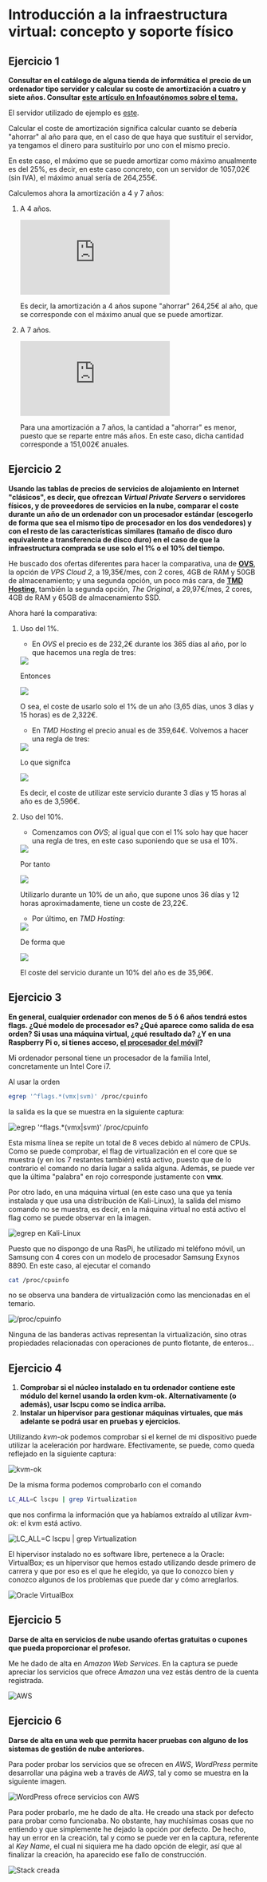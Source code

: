 # Introducción a la infraestructura virtual: concepto y soporte físico

## Ejercicio 1
**Consultar en el catálogo de alguna tienda de informática el precio de un ordenador tipo servidor y calcular su coste de amortización a cuatro y siete años. Consultar [este artículo en Infoautónomos sobre el tema.](https://infoautonomos.eleconomista.es/consultas-a-la-comunidad/988/)**

El servidor utilizado de ejemplo es [este](https://www.pccomponentes.com/servidor-hp-proliant-ml110-gen10-intel-xeon-3106-16gb).

Calcular el coste de amortización significa calcular cuanto se debería "ahorrar" al año para que, en el caso de que haya que sustituir el servidor, ya tengamos el dinero para sustituirlo por uno con el mismo precio.

En este caso, el máximo que se puede amortizar como máximo anualmente es del 25%, es decir, en este caso concreto, con un servidor de 1057,02€ (sin IVA), el máximo anual sería de 264,255€.

Calculemos ahora la amortización a 4 y 7 años:

1. A 4 años.

    ![equation](http://latex.codecogs.com/gif.latex?Amortizacion%3D%5Cfrac%7BValorBien%7D%7BTiempoDuracion%7D%3D%5Cfrac%7B%31%30%35%37%2C%30%32%7D%7B%34%7D%3D%32%36%34%2C%32%35%E2%82%AC)

    Es decir, la amortización a 4 años supone "ahorrar" 264,25€ al año, que se corresponde con el máximo anual que se puede amortizar.

2. A 7 años.

    ![equation](http://latex.codecogs.com/gif.latex?Amortizacion%3D%5Cfrac%7BValorBien%7D%7BTiempoDuracion%7D%3D%5Cfrac%7B%31%30%35%37%2C%30%32%7D%7B%37%7D%3D%31%35%31%2C%30%30%32%E2%82%AC)

    Para una amortización a 7 años, la cantidad a "ahorrar" es menor, puesto que se reparte entre más años. En este caso, dicha cantidad corresponde a 151,002€ anuales.

## Ejercicio 2
**Usando las tablas de precios de servicios de alojamiento en Internet "clásicos", es decir, que ofrezcan _Virtual Private Servers_ o servidores físicos, y de proveedores de servicios en la nube, comparar el coste durante un año de un ordenador con un procesador estándar (escogerlo de forma que sea el mismo tipo de procesador en los dos vendedores) y con el resto de las características similares (tamaño de disco duro equivalente a transferencia de disco duro) en el caso de que la infraestructura comprada se use solo el 1% o el 10% del tiempo.**

He buscado dos ofertas diferentes para hacer la comparativa, una de [**OVS**](https://www.ovh.es/vps/vps-cloud.xml), la opción de _VPS Cloud 2_, a 19,35€/mes, con 2 cores, 4GB de RAM y 50GB de almacenamiento; y una segunda opción, un poco más cara, de [**TMD Hosting**](https://www.tmdhosting.com/vps-hosting.html), también la segunda opción, _The Original_, a 29,97€/mes, 2 cores, 4GB de RAM y 65GB de almacenamiento SSD.

Ahora haré la comparativa:

1. Uso del 1%.

    * En _OVS_ el precio es de 232,2€ durante los 365 días al año, por lo que hacemos una regla de tres:  

    <img src="https://latex.codecogs.com/gif.latex?\frac{232,2}{1}=\frac{x}{0,01}" />  

    Entonces

    <img src="https://latex.codecogs.com/gif.latex?x=2,322}" />  


    O sea, el coste de usarlo solo el 1% de un año (3,65 días, unos 3 días y 15 horas) es de 2,322€.

    * En _TMD Hosting_ el precio anual es de 359,64€. Volvemos a hacer una regla de tres:  

    <img src="https://latex.codecogs.com/gif.latex?\frac{359,6}{1}=\frac{x}{0,01}" />  

    Lo que signifca

    <img src="https://latex.codecogs.com/gif.latex?x=3,596}" />  

    Es decir, el coste de utilizar este servicio durante 3 días y 15 horas al año es de 3,596€.

2. Uso del 10%.

    * Comenzamos con _OVS_; al igual que con el 1% solo hay que hacer una regla de tres, en este caso suponiendo que se usa el 10%.  

    <img src="https://latex.codecogs.com/gif.latex?\frac{232,2}{1}=\frac{x}{0,1}" />  

    Por tanto

    <img src="https://latex.codecogs.com/gif.latex?x=23,22}" />  

    Utilizarlo durante un 10% de un año, que supone unos 36 días y 12 horas aproximadamente, tiene un coste de 23,22€.

    * Por último, en _TMD Hosting_:  

    <img src="https://latex.codecogs.com/gif.latex?\frac{359,6}{1}=\frac{x}{0,1}" />  

    De forma que

    <img src="https://latex.codecogs.com/gif.latex?x=35,96}" />  

    El coste del servicio durante un 10% del año es de 35,96€.

## Ejercicio 3
**En general, cualquier ordenador con menos de 5 ó 6 años tendrá estos flags. ¿Qué modelo de procesador es? ¿Qué aparece como salida de esa orden? Si usas una máquina virtual, ¿qué resultado da? ¿Y en una Raspberry Pi o, si tienes acceso, [el procesador del móvil](https://stackoverflow.com/questions/26239956/how-to-get-specific-information-of-an-android-device-from-proc-cpuinfo-file)?**

Mi ordenador personal tiene un procesador de la familia Intel, concretamente un Intel Core i7.

Al usar la orden

```bash
egrep '^flags.*(vmx|svm)' /proc/cpuinfo
```

la salida es la que se muestra en la siguiente captura:

![egrep '^flags.\*(vmx|svm)' /proc/cpuinfo](img/egrep-vmx.png)

Esta misma línea se repite un total de 8 veces debido al número de CPUs. Como se puede comprobar, el flag de virtualización en el core que se muestra (y en los 7 restantes también) está activo, puesto que de lo contrario el comando no daría lugar a salida alguna. Además, se puede ver que la última "palabra" en rojo corresponde justamente con **vmx**.

Por otro lado, en una máquina virtual (en este caso una que ya tenía instalada y que usa una distribución de Kali-Linux), la salida del mismo comando no se muestra, es decir, en la máquina virtual no está activo el flag como se puede observar en la imagen.

![egrep en Kali-Linux](img/egrep-vm.png)

Puesto que no dispongo de una RasPi, he utilizado mi teléfono móvil, un Samsung con 4 cores con un modelo de procesador Samsung Exynos 8890. En este caso, al ejecutar el comando

```bash
cat /proc/cpuinfo
```

no se observa una bandera de virtualización como las mencionadas en el temario.

![/proc/cpuinfo](img/cpuinfo.jpg)

Ninguna de las banderas activas representan la virtualización, sino otras propiedades relacionadas con operaciones de punto flotante, de enteros...

## Ejercicio 4
1. **Comprobar si el núcleo instalado en tu ordenador contiene este módulo del kernel usando la orden kvm-ok. Alternativamente (o además), usar lscpu como se indica arriba.**
2. **Instalar un hipervisor para gestionar máquinas virtuales, que más adelante se podrá usar en pruebas y ejercicios.**

Utilizando _kvm-ok_ podemos comprobar si el kernel de mi dispositivo puede utilizar la aceleración por hardware. Efectivamente, se puede, como queda reflejado en la siguiente captura:

![kvm-ok](img/kvm-ok.png)

De la misma forma podemos comprobarlo con el comando

```bash
LC_ALL=C lscpu | grep Virtualization
```

que nos confirma la información que ya habíamos extraído al utilizar _kvm-ok_: el kvm está activo.

![LC_ALL=C lscpu | grep Virtualization](img/lscpu.png)

El hipervisor instalado no es software libre, pertenece a la Oracle: VirtualBox; es un hipervisor que hemos estado utilizando desde primero de carrera y que por eso es el que he elegido, ya que lo conozco bien y conozco algunos de los problemas que puede dar y cómo arreglarlos.

![Oracle VirtualBox](img/virtualbox.png)

## Ejercicio 5
**Darse de alta en servicios de nube usando ofertas gratuitas o cupones que pueda proporcionar el profesor.**

Me he dado de alta en _Amazon Web Services_. En la captura se puede apreciar los servicios que ofrece _Amazon_ una vez estás dentro de la cuenta registrada.

![AWS](img/aws.png)

## Ejercicio 6
**Darse de alta en una web que permita hacer pruebas con alguno de los sistemas de gestión de nube anteriores.**

Para poder probar los servicios que se ofrecen en _AWS_, _WordPress_ permite desarrollar una página web a través de _AWS_, tal y como se muestra en la siguiente imagen.

![WordPress ofrece servicios con AWS](img/wordpress.png)

Para poder probarlo, me he dado de alta. He creado una stack por defecto para probar como funcionaba. No obstante, hay muchísimas cosas que no entiendo y que simplemente he dejado la opción por defecto. De hecho, hay un error en la creación, tal y como se puede ver en la captura, referente al _Key Name_, el cual ni siquiera me ha dado opción de elegir, así que al finalizar la creación, ha aparecido ese fallo de construcción.

![Stack creada](img/stack.png)
